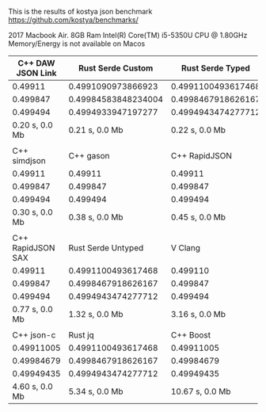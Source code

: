 This is the results of kostya json benchmark
https://github.com/kostya/benchmarks/

2017 Macbook Air. 8GB Ram Intel(R) Core(TM) i5-5350U CPU @ 1.80GHz
Memory/Energy is not available on Macos

|C++ DAW JSON Link |Rust Serde Custom  |Rust Serde Typed  |
|------------------|-------------------|------------------|
|0.49911           |0.4991090973866923 |0.4991100493617468|
|0.499847          |0.49984583848234004|0.4998467918626167|                    
|0.499494          |0.4994933947197277 |0.4994943474277712|                   
|0.20 s, 0.0 Mb    |0.21 s, 0.0 Mb     |0.22 s, 0.0 Mb    |
| | | |
|C++ simdjson  | C++ gason     |C++ RapidJSON |
|0.49911       | 0.49911       |0.49911       |
|0.499847      | 0.499847      |0.499847      |
|0.499494      | 0.499494      |0.499494      |
|0.30 s, 0.0 Mb| 0.38 s, 0.0 Mb|0.45 s, 0.0 Mb|
| | | |
|C++ RapidJSON SAX|Rust Serde Untyped|V Clang       |
|0.49911          |0.4991100493617468|0.499110      |
|0.499847         |0.4998467918626167|0.499847      |
|0.499494         |0.4994943474277712|0.499494      |
|0.77 s, 0.0 Mb   |1.32 s, 0.0 Mb    |3.16 s, 0.0 Mb|
| | | |
|C++ json-c    |Rust jq           |C++ Boost      |
|0.49911005    |0.4991100493617468|0.49911005     |
|0.49984679    |0.4998467918626167|0.49984679     |
|0.49949435    |0.4994943474277712|0.49949435     |
|4.60 s, 0.0 Mb|5.34 s, 0.0 Mb    |10.67 s, 0.0 Mb|

